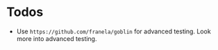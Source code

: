 # Todos
- Use `https://github.com/franela/goblin` for advanced testing. Look more into advanced testing.